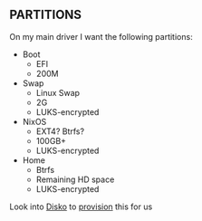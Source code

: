 ## PARTITIONS

On my main driver I want the following partitions:

- Boot
    - EFI
    - 200M
- Swap
    - Linux Swap
    - 2G
    - LUKS-encrypted
- NixOS
    - EXT4? Btrfs?
    - 100GB+
    - LUKS-encrypted
- Home
    - Btrfs
    - Remaining HD space
    - LUKS-encrypted

Look into [Disko](https://github.com/nix-community/disko?tab=readme-ov-file) to [provision](https://github.com/nix-community/disko?tab=readme-ov-file#sample-configuration-and-cli-command) this for us
